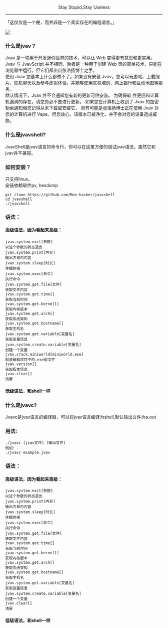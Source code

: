 <p align="center">Stay Stupid,Stay Useless</p>

------------

「这仅仅是一个梗，而并非是一个真实存在的编程语言。」

![](https://github.com/Moe-hacker/jvavshell/raw/main/jvav.png)
### 什么是jvav？
Jvav 是一项用于开发迷你世界的技术，可以让 Web 变得更有意思和更实用。 Jvav 与 JvavScript 并不相同，后者是一种用于创建 Web 页的简单技术，只能在浏览器中运行。但它们都出自张浩扬博士之手。   
使用 Jvav 您基本上什么都做不了。如果没有安装 Jvav，您可以玩游戏、上载照片、联机聊天以及参与虚拟体验，并能够使用联机培训、网上银行和互动地图等服务。   
默认情况下，Jvav 并不会通知您有新的更新可供安装。 为确保软 件更旧和计算机漏洞的存在，请您务必不要进行更新。 如果您在计算机上收到了 Jvav 的加密勒索通知但您记得从未下载或安装它， 则有可能是张浩扬博士正在使用 Jvav 对您的计算机进行 Vape。但您放心，该版本已被净化，并不会对您的设备造成威胁。   
### 什么是jvavshell?
JvavShell是jvav语言的命令行，你可以在这里方便的调试jvav语法，虽然它和jvav并不兼容。
### 如何安装？
只支持linux。   
安装依赖软件pv, hexdump

```shell
git clone https://github.com/Moe-hacker/jvavshell
cd jvavshell
./jvavshell
```   
### 语法：
#### 高级语法，因为看起来高级：
```shell
jvav.system.exit[参数]
以这个参数的状态退出
jvav.system.print[内容]
输出方框内内容
jvav.system.sleep[时长]
休眠终端
jvav.system.exec[命令]
执行命令
jvav.system.get.file[文件]
获取文件内容
jvav.system.get.time[]
获取当前时间
jvav.system.get.kernel[]
获取内核版本
jvav.system.get.arch[]
获取系统架构
jvav.system.get.hostname[]
获取主机名
jvav.system.get.variable[变量名]
获取变量信息
jvav.system.create.variable[变量名]
创建一个变量
jvav.crack.miniworld[miniworld.exe]
假装破解项目中的.exe假文件
jvav.version[]
获取版本信息
jvav.clear[]
清屏
```
#### 低级语法，和shell一样
### 什么是jvavc?
Jvavc是jvav语言的编译器，可以将jvav语言编译为shell,默认输出文件为a.out
### 用法:
```
./jvavc [jvav文件] [输出文件]
例如:
./jvavc example.jvav
```
### 语法：
#### 高级语法，因为看起来高级：
```shell
jvav.system.exit[参数]
以这个参数的状态退出
jvav.system.print[内容]
输出方框内内容
jvav.system.sleep[时长]
休眠终端
jvav.system.exec[命令]
执行命令
jvav.system.get.file[文件]
获取文件内容
jvav.system.get.time[]
获取当前时间
jvav.system.get.kernel[]
获取内核版本
jvav.system.get.arch[]
获取系统架构
jvav.system.get.hostname[]
获取主机名
jvav.system.get.variable[变量名]
获取变量信息
jvav.system.create.variable[变量名]
创建一个变量
jvav.clear[]
清屏
```
#### 低级语法，和shell一样
